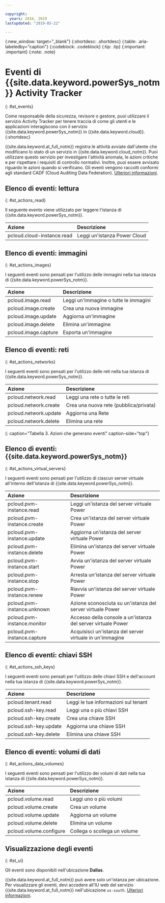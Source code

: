 ```yaml
---

copyright:
  years: 2016, 2019
lastupdated: "2019-05-22"

---
```


{:new_window: target="_blank"}
{:shortdesc: .shortdesc}
{:table: .aria-labeledby="caption"}
{:codeblock: .codeblock}
{:tip: .tip}
{:important: .important}
{:note: .note}

# Eventi di {{site.data.keyword.powerSys_notm}} Activity Tracker
{: #at_events}

Come responsabile della sicurezza, revisore o gestore, puoi utilizzare il servizio Activity Tracker per tenere traccia di come gli utenti e le applicazioni interagiscono con il servizio {{site.data.keyword.powerSys_notm}} in {{site.data.keyword.cloud}}.
{:shortdesc}

{{site.data.keyword.at_full_notm}} registra le attività avviate dall'utente che modificano lo stato di un servizio in {{site.data.keyword.cloud_notm}}. Puoi utilizzare questo servizio per investigare l'attività anomala, le azioni critiche e per rispettare i requisiti di controllo normativi. Inoltre, puoi essere avvisato riguardo le azioni quando si verificano. Gli eventi vengono raccolti conformi agli standard CADF (Cloud Auditing Data Federation). [Ulteriori informazioni](/docs/services/Activity-Tracker-with-LogDNA?topic=logdnaat-getting-started#getting-started).

## Elenco di eventi: lettura
{: #at_actions_read}

Il seguente evento viene utilizzato per leggere l'istanza di {{site.data.keyword.powerSys_notm}}.

| Azione                     | Descrizione                     |
|:---------------------------|:--------------------------------|
| pcloud.cloud-instance.read | Leggi un'istanza Power Cloud     |


## Elenco di eventi: immagini
{: #at_actions_images}

I seguenti eventi sono pensati per l'utilizzo delle immagini nella tua istanza di {{site.data.keyword.powerSys_notm}}.

| Azione                     | Descrizione                     |
|:---------------------------|:--------------------------------|
| pcloud.image.read          | Leggi un'immagine o tutte le immagini     |
| pcloud.image.create        | Crea una nuova immagine              |
| pcloud.image.update        | Aggiorna un'immagine                 |
| pcloud.image.delete        | Elimina un'immagine                 |
| pcloud.image.capture       | Esporta un'immagine                |


## Elenco di eventi: reti
{: #at_actions_networks}

I seguenti eventi sono pensati per l'utilizzo delle reti nella tua istanza di {{site.data.keyword.powerSys_notm}}.

| Azione                     | Descrizione                           |
|:---------------------------|:--------------------------------------|
| pcloud.network.read        | Leggi una rete o tutte le reti        |
| pcloud.network.create      | Crea una nuova rete (pubblica/privata) |
| pcloud.network.update      | Aggiorna una Rete                      |
| pcloud.network.delete      | Elimina una rete                      |
{: caption="Tabella 3. Azioni che generano eventi" caption-side="top"}

## Elenco di eventi: {{site.data.keyword.powerSys_notm}}
{: #at_actions_virtual_servers}

I seguenti eventi sono pensati per l'utilizzo di ciascun server virtuale all'interno dell'istanza di {{site.data.keyword.powerSys_notm}}.

| Azione                        | Descrizione                          |
|:------------------------------|:-------------------------------------|
| pcloud.pvm-instance.read      | Leggi un'istanza del server virtuale Power                  |
| pcloud.pvm-instance.create    | Crea un'istanza del server virtuale Power                |
| pcloud.pvm-instance.update    | Aggiorna un'istanza del server virtuale Power                |
| pcloud.pvm-instance.delete    | Elimina un'istanza del server virtuale Power                |
| pcloud.pvm-instance.start     | Avvia un'istanza del server virtuale Power                 |
| pcloud.pvm-instance.stop      | Arresta un'istanza del server virtuale Power                  |
| pcloud.pvm-instance.renew     | Riavvia un'istanza del server virtuale Power                |
| pcloud.pvm-instance.unknown   | Azione sconosciuta su un'istanza del server virtuale Power     |
| pcloud.pvm-instance.monitor   | Accesso della console a un'istanza del server virtuale Power     |
| pcloud.pvm-instance.capture   | Acquisisci un'istanza del server virtuale in un'immagine |

## Elenco di eventi: chiavi SSH
{: #at_actions_ssh_keys}

I seguenti eventi sono pensati per l'utilizzo delle chiavi SSH e dell'account nella tua istanza di {{site.data.keyword.powerSys_notm}}.

| Azione                   | Descrizione                 |
|:-------------------------|:----------------------------|
| pcloud.tenant.read       | Leggi le tue informazioni sul tenant       |
| pcloud.ssh-key.read      | Leggi una o più chiavi SSH   |
| pcloud.ssh-key.create    | Crea una chiave SSH            |
| pcloud.ssh-key.update    | Aggiorna una chiave SSH           |
| pcloud.ssh-key.delete    | Elimina una chiave SSH           |

## Elenco di eventi: volumi di dati
{: #at_actions_data_volumes}

I seguenti eventi sono pensati per l'utilizzo dei volumi di dati nella tua istanza di {{site.data.keyword.powerSys_notm}}.

| Azione                   | Descrizione                 |
|:-------------------------|:----------------------------|
| pcloud.volume.read       | Leggi uno o più volumi    |
| pcloud.volume.create     | Crea un volume            |
| pcloud.volume.update     | Aggiorna un volume            |
| pcloud.volume.delete     | Elimina un volume            |
| pcloud.volume.configure  | Collega o scollega un volume   |

## Visualizzazione degli eventi
{: #at_ui}

Gli eventi sono disponibili nell'ubicazione **Dallas**.

{{site.data.keyword.at_full_notm}} può avere solo un'istanza per ubicazione. Per visualizzare gli eventi, devi accedere all'IU web del servizio {{site.data.keyword.at_full_notm}} nell'ubicazione `us-south`. [Ulteriori informazioni](/docs/services/Activity-Tracker-with-LogDNA?topic=logdnaat-launch#launch_step2).
